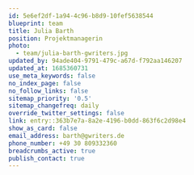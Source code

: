 ```yaml
---
id: 5e6ef2df-1a94-4c96-b8d9-10fef5638544
blueprint: team
title: Julia Barth
position: Projektmanagerin
photo:
  - team/julia-barth-gwriters.jpg
updated_by: 94ade404-9791-479c-a67d-f792aa146207
updated_at: 1685360731
use_meta_keywords: false
no_index_page: false
no_follow_links: false
sitemap_priority: '0.5'
sitemap_changefreq: daily
override_twitter_settings: false
link: entry::363b7e7a-8a2e-4196-b0dd-863f6c2d98e4
show_as_card: false
email_address: barth@gwriters.de
phone_number: +49 30 809332360
breadcrumbs_active: true
publish_contact: true
---
```

